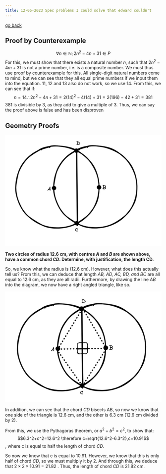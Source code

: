 ```yaml
---
title: 12-05-2023 Spec problems I could solve that edward couldn't
---
```


[go back](Articles/Articles.md)

## Proof by Counterexample

$$\forall{n}\in \mathbb{N}; 2n^2-4n+31\in P$$
For this, we must show that there exists a natural number $n$, such that $2n^2-4m+31$ is not a prime number, i.e. is a composite number. We must thus use proof by counterexample for this. All single-digit natural numbers come to mind, but we can see that they all equal prime numbers if we input them into the equation. 11, 12 and 13 also do not work, so we use 14. From this, we can see that if: 
$$n=14\therefore 2n^2-4n+31 = 2(14)^2-4(14)+31=2(196)-42+31=381$$
381 is divisible by 3, as they add to give a multiple of 3. Thus, we can say the proof above is false and has been disproven

## Geometry Proofs

![](Articles%20images/GeometricProof1.png)

**Two circles of radius 12.6 cm, with centres *A* and *B* are shown above, have a common chord *CD*. Determine, with justification, the length CD.**

So, we know what the radius is (12.6 cm). However, what does this actually tell us? From this, we can deduce that length *AB, AD, AC, BD, and BC* are all equal to 12.6 cm, as they are all radii. Furthermore, by drawing the line *AB* into the diagram, we now have a right angled triangle, like so.

![](Articles%20images/GeometricProof2.png)

In addition, we can see that the chord *CD* bisects AB, so now we know that one side of the triangle is 12.6 cm, and the other is 6.3 cm (12.6 cm divided by 2).

From this, we use the Pythagoras theorem, or $a^2+b^2=c^2$, to show that:
$$6.3^2+c^2=12.6^2 \therefore c=\sqrt{12.6^2-6.3^2},c=10.91$$
, where c is equal to half the length of chord $CD$.

So now we know that c is equal to 10.91. However, we know that this is only half of chord $CD$, so we must multiply it by 2. And through this, we deduce that $2 \times 2\times 10.91=21.82$ . Thus, the length of chord *CD* is 21.82 cm.